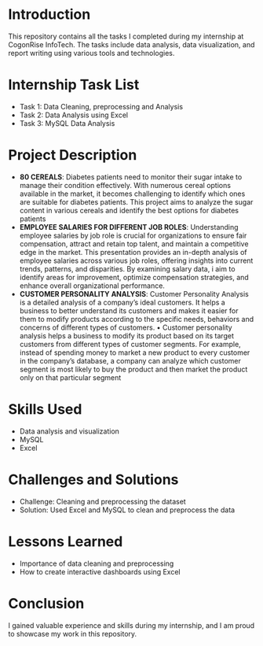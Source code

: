 # Introduction
This repository contains all the tasks I completed during my internship at CogonRise InfoTech. The tasks include data analysis, data visualization, and report writing using various tools and technologies.
# Internship Task List
- Task 1: Data Cleaning, preprocessing and Analysis
- Task 2: Data Analysis using Excel
- Task 3: MySQL Data Analysis
# Project Description
- **80 CEREALS**: Diabetes patients need to monitor their sugar intake 
to manage their condition effectively. With 
numerous cereal options available in the market, it 
becomes challenging to identify which ones are 
suitable for diabetes patients. This project aims to 
analyze the sugar content in various cereals and 
identify the best options for diabetes patients
-  **EMPLOYEE SALARIES FOR DIFFERENT JOB ROLES**: Understanding employee salaries by job role is crucial for 
organizations to ensure fair compensation, attract and retain top 
talent, and maintain a competitive edge in the market. This 
presentation provides an in-depth analysis of employee salaries 
across various job roles, offering insights into current trends, 
patterns, and disparities. By examining salary data, i aim to identify 
areas for improvement, optimize compensation strategies, and 
enhance overall organizational performance.
- **CUSTOMER PERSONALITY ANALYSIS**: Customer Personality Analysis is a detailed analysis of a company’s 
ideal customers. It helps a business to better understand its 
customers and makes it easier for them to modify products 
according to the specific needs, behaviors and concerns of different 
types of customers.
• Customer personality analysis helps a business to modify its product 
based on its target customers from different types of customer 
segments. For example, instead of spending money to market a new 
product to every customer in the company’s database, a company 
can analyze which customer segment is most likely to buy the 
product and then market the product only on that particular 
segment
# Skills Used
- Data analysis and visualization
- MySQL
- Excel
# Challenges and Solutions
- Challenge: Cleaning and preprocessing the dataset
- Solution: Used Excel and MySQL to clean and preprocess the data
# Lessons Learned
- Importance of data cleaning and preprocessing
- How to create interactive dashboards using Excel
# Conclusion
I gained valuable experience and skills during my internship, and I am proud to showcase my work in this repository.
